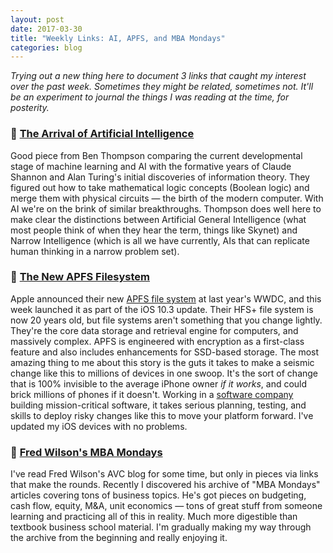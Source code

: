 ```yaml
---
layout: post
date: 2017-03-30
title: "Weekly Links: AI, APFS, and MBA Mondays"
categories: blog
---
```


_Trying out a new thing here to document 3 links that caught my interest over the past week. Sometimes they might be related, sometimes not. It'll be an experiment to journal the things I was reading at the time, for posterity._

### 🔮 [The Arrival of Artificial Intelligence](https://stratechery.com/2017/the-arrival-of-artificial-intelligence/)

Good piece from Ben Thompson comparing the current developmental stage of machine learning and AI with the formative years of Claude Shannon and Alan Turing's initial discoveries of information theory. They figured out how to take mathematical logic concepts (Boolean logic) and merge them with physical circuits &mdash; the birth of the modern computer. With AI we're on the brink of similar breakthroughs. Thompson does well here to make clear the distinctions between Artificial General Intelligence (what most people think of when they hear the term, things like Skynet) and Narrow Intelligence (which is all we have currently, AIs that can replicate human thinking in a narrow problem set).

### 📱 [The New APFS Filesystem](https://www.macsparky.com/blog/2017/3/the-new-apfs-file-system)

Apple announced their new [APFS file system](https://en.wikipedia.org/wiki/Apple_File_System) at last year's WWDC, and this week launched it as part of the iOS 10.3 update. Their HFS+ file system is now 20 years old, but file systems aren't something that you change lightly. They're the core data storage and retrieval engine for computers, and massively complex. APFS is engineered with encryption as a first-class feature and also includes enhancements for SSD-based storage. The most amazing thing to me about this story is the guts it takes to make a seismic change like this to millions of devices in one swoop. It's the sort of change that is 100% invisible to the average iPhone owner _if it works_, and could brick millions of phones if it doesn't. Working in a [software company](http://www.fulcrumapp.com) building mission-critical software, it takes serious planning, testing, and skills to deploy risky changes like this to move your platform forward. I've updated my iOS devices with no problems.

### 💼 [Fred Wilson's MBA Mondays](http://avc.com/archive/#mba_mondays_archive)

I've read Fred Wilson's AVC blog for some time, but only in pieces via links that make the rounds. Recently I discovered his archive of "MBA Mondays" articles covering tons of business topics. He's got pieces on budgeting, cash flow, equity, M&A, unit economics &mdash; tons of great stuff from someone learning and practicing all of this in reality. Much more digestible than textbook business school material. I'm gradually making my way through the archive from the beginning and really enjoying it.
